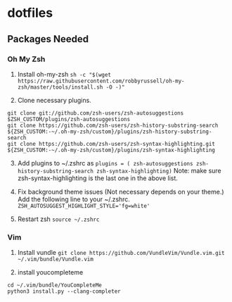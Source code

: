 # dotfiles

## Packages Needed

### Oh My Zsh

1. Install oh-my-zsh 
`sh -c "$(wget https://raw.githubusercontent.com/robbyrussell/oh-my-zsh/master/tools/install.sh -O -)"`

2. Clone necessary plugins. 
```[bash]
git clone git://github.com/zsh-users/zsh-autosuggestions $ZSH_CUSTOM/plugins/zsh-autosuggestions
git clone https://github.com/zsh-users/zsh-history-substring-search ${ZSH_CUSTOM:-~/.oh-my-zsh/custom}/plugins/zsh-history-substring-search
git clone https://github.com/zsh-users/zsh-syntax-highlighting.git ${ZSH_CUSTOM:-~/.oh-my-zsh/custom}/plugins/zsh-syntax-highlighting
```
3. Add plugins to ~/.zshrc as 
`plugins = ( zsh-autosuggestions zsh-history-substring-search zsh-syntax-highlighting)`
Note: make sure zsh-syntax-highlighting is the last one in the above list.

4. Fix background theme issues (Not necessary depends on your theme.) Add the following line to your ~/.zshrc. 
`ZSH_AUTOSUGGEST_HIGHLIGHT_STYLE='fg=white'`

5. Restart zsh 
`source ~/.zshrc`

### Vim
1. Install vundle
`git clone https://github.com/VundleVim/Vundle.vim.git ~/.vim/bundle/Vundle.vim`

2. install youcompleteme
```[bash]
cd ~/.vim/bundle/YouCompleteMe
python3 install.py --clang-completer
```